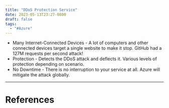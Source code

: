 ```yaml
---
title: "DDoS Protection Service"
date: 2023-05-13T23:27-0800
draft: false
tags: 
  - "#Azure"
---
```

- Many Internet-Connected Devices - A lot of computers and other connected devices target a single website to make it stop. GitHub had a 127M requests per second attack!
- Protection - Detects the DDoS attack and deflects it. Various levels of protection depending on scenario.
- No Downtime - There is no interruption to your service at all. Azure will mitigate the attack globally.


---
# References
